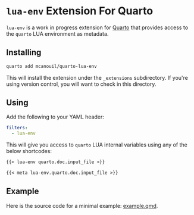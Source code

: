 # `lua-env` Extension For Quarto

`lua-env` is a work in progress extension for [Quarto](https://quarto.org) that provides access to the `quarto` LUA environment as metadata.

## Installing

```bash
quarto add mcanouil/quarto-lua-env
```

This will install the extension under the `_extensions` subdirectory.
If you're using version control, you will want to check in this directory.

## Using

Add the following to your YAML header:

```yaml
filters:
  - lua-env
```

This will give you access to `quarto` LUA internal variables using any of the below shortcodes:

```markdown
{{< lua-env quarto.doc.input_file >}}

{{< meta lua-env.quarto.doc.input_file >}}
```

## Example

Here is the source code for a minimal example: [example.qmd](example.qmd).
